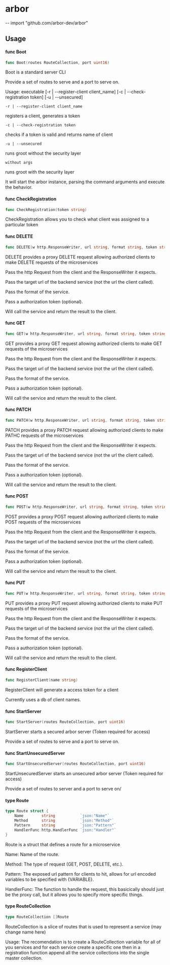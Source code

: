 # arbor
--
    import "github.com/arbor-dev/arbor"


## Usage

#### func  Boot

```go
func Boot(routes RouteCollection, port uint16)
```
Boot is a standard server CLI

Provide a set of routes to serve and a port to serve on.

Usage: executable [-r | --register-client client_name] [-c |
--check-registration token] [-u | --unsecured]

    -r | --register-client client_name

registers a client, generates a token

    -c | --check-registration token

checks if a token is valid and returns name of client

    -u | --unsecured

runs groot without the security layer

    without args

runs groot with the security layer

It will start the arbor instance, parsing the command arguments and execute the
behavior.

#### func  CheckRegistration

```go
func CheckRegistration(token string)
```
CheckRegistration allows you to check what client was assigned to a particular
token

#### func  DELETE

```go
func DELETE(w http.ResponseWriter, url string, format string, token string, r *http.Request)
```
DELETE provides a proxy DELETE request allowing authorized clients to make
DELETE requests of the microservices

Pass the http Request from the client and the ResponseWriter it expects.

Pass the target url of the backend service (not the url the client called).

Pass the format of the service.

Pass a authorization token (optional).

Will call the service and return the result to the client.

#### func  GET

```go
func GET(w http.ResponseWriter, url string, format string, token string, r *http.Request)
```
GET provides a proxy GET request allowing authorized clients to make GET
requests of the microservices

Pass the http Request from the client and the ResponseWriter it expects.

Pass the target url of the backend service (not the url the client called).

Pass the format of the service.

Pass a authorization token (optional).

Will call the service and return the result to the client.

#### func  PATCH

```go
func PATCH(w http.ResponseWriter, url string, format string, token string, r *http.Request)
```
PATCH provides a proxy PATCH request allowing authorized clients to make PATHC
requests of the microservices

Pass the http Request from the client and the ResponseWriter it expects.

Pass the target url of the backend service (not the url the client called).

Pass the format of the service.

Pass a authorization token (optional).

Will call the service and return the result to the client.

#### func  POST

```go
func POST(w http.ResponseWriter, url string, format string, token string, r *http.Request)
```
POST provides a proxy POST request allowing authorized clients to make POST
requests of the microservices

Pass the http Request from the client and the ResponseWriter it expects.

Pass the target url of the backend service (not the url the client called).

Pass the format of the service.

Pass a authorization token (optional).

Will call the service and return the result to the client.

#### func  PUT

```go
func PUT(w http.ResponseWriter, url string, format string, token string, r *http.Request)
```
PUT provides a proxy PUT request allowing authorized clients to make PUT
requests of the microservices

Pass the http Request from the client and the ResponseWriter it expects.

Pass the target url of the backend service (not the url the client called).

Pass the format of the service.

Pass a authorization token (optional).

Will call the service and return the result to the client.

#### func  RegisterClient

```go
func RegisterClient(name string)
```
RegisterClient will generate a access token for a client

Currently uses a db of client names.

#### func  StartServer

```go
func StartServer(routes RouteCollection, port uint16)
```
StartServer starts a secured arbor server (Token required for access)

Provide a set of routes to serve and a port to serve on.

#### func  StartUnsecuredServer

```go
func StartUnsecuredServer(routes RouteCollection, port uint16)
```
StartUnsecuredServer starts an unsecured arbor server (Token required for
access)

Provide a set of routes to server and a port to serve on/

#### type Route

```go
type Route struct {
	Name        string           `json:"Name"`
	Method      string           `json:"Method"`
	Pattern     string           `json:"Pattern"`
	HandlerFunc http.HandlerFunc `json:"Handler"`
}
```

Route is a struct that defines a route for a microservice

Name: Name of the route.

Method: The type of request (GET, POST, DELETE, etc.).

Pattern: The exposed url pattern for clients to hit, allows for url encoded
variables to be specified with {VARIABLE}.

HandlerFunc: The function to handle the request, this basicically should just be
the proxy call, but it allows you to specify more specific things.

#### type RouteCollection

```go
type RouteCollection []Route
```

RouteCollection is a slice of routes that is used to represent a service (may
change name here)

Usage: The recomendation is to create a RouteCollection variable for all of you
services and for each service create a specific one then in a registration
function append all the service collections into the single master collection.

